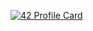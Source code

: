 [![42 Profile Card](https://1337-readme.vercel.app/api/profile?cursus=42cursus&dark=true&login=haitkadi)](https://github.com/mohouyizme/1337-readme)

